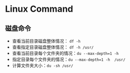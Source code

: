 # Linux Command

## 磁盘命令

- 查看当前目录磁盘整体情况： `df -h`
- 查看指定目录磁盘整体情况： `df -h /usr/`
- 查看当前目录每个文件夹的情况：`du --max-depth=1 -h `
- 指定目录每个文件夹的情况：`du --max-depth=1 -h  /usr/`
- 计算文件夹大小：`du -sh /usr/`

